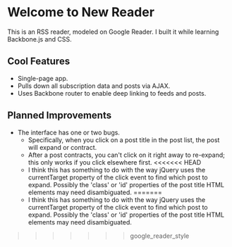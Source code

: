 # Welcome to New Reader

This is an RSS reader, modeled on Google Reader. I built it while learning Backbone.js and CSS.

## Cool Features
* Single-page app.
* Pulls down all subscription data and posts via AJAX.
* Uses Backbone router to enable deep linking to feeds and posts.

## Planned Improvements
* The interface has one or two bugs.
  * Specifically, when you click on a post title in the post list, the post will expand or contract.
  * After a post contracts, you can't click on it right away to re-expand; this only works if you click elsewhere first.
<<<<<<< HEAD
  * I think this has something to do with the way jQuery uses the currentTarget property of the click event to find which post to expand. Possibly the 'class' or 'id' properties of the post title HTML elements may need disambiguated.
=======
  * I think this has something to do with the way jQuery uses the currentTarget property of the click event to find which post to expand. Possibly the 'class' or 'id' properties of the post title HTML elements may need disambiguated.
>>>>>>> google_reader_style
